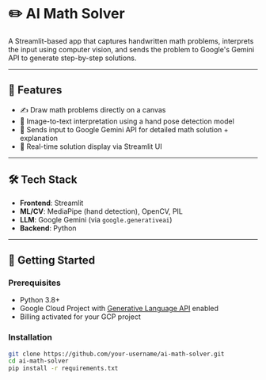 # ✏️ AI Math Solver

A Streamlit-based app that captures handwritten math problems, interprets the input using computer vision, and sends the problem to Google's Gemini API to generate step-by-step solutions.

---

## 🔧 Features

- ✍️ Draw math problems directly on a canvas
- 🧠 Image-to-text interpretation using a hand pose detection model
- 🔎 Sends input to Google Gemini API for detailed math solution + explanation
- 📜 Real-time solution display via Streamlit UI

---

## 🛠️ Tech Stack

- **Frontend**: Streamlit
- **ML/CV**: MediaPipe (hand detection), OpenCV, PIL
- **LLM**: Google Gemini (via `google.generativeai`)
- **Backend**: Python

---

## 🚀 Getting Started

### Prerequisites

- Python 3.8+
- Google Cloud Project with [Generative Language API](https://ai.google.dev/) enabled
- Billing activated for your GCP project

### Installation

```bash
git clone https://github.com/your-username/ai-math-solver.git
cd ai-math-solver
pip install -r requirements.txt
